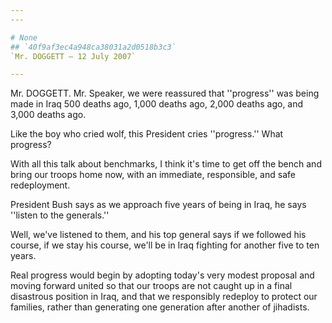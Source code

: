 ```yaml
---
---

# None
## `40f9af3ec4a948ca38031a2d0518b3c3`
`Mr. DOGGETT — 12 July 2007`

---
```



Mr. DOGGETT. Mr. Speaker, we were reassured that ''progress'' was 
being made in Iraq 500 deaths ago, 1,000 deaths ago, 2,000 deaths ago, 
and 3,000 deaths ago.

Like the boy who cried wolf, this President cries ''progress.'' What 
progress?

With all this talk about benchmarks, I think it's time to get off the 
bench and bring our troops home now, with an immediate, responsible, 
and safe redeployment.

President Bush says as we approach five years of being in Iraq, he 
says ''listen to the generals.''

Well, we've listened to them, and his top general says if we followed 
his course, if we stay his course, we'll be in Iraq fighting for 
another five to ten years.

Real progress would begin by adopting today's very modest proposal 
and moving forward united so that our troops are not caught up in a 
final disastrous position in Iraq, and that we responsibly redeploy to 
protect our families, rather than generating one generation after 
another of jihadists.